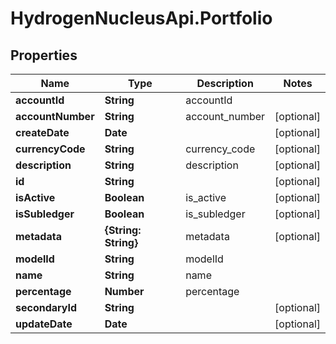 # HydrogenNucleusApi.Portfolio

## Properties
Name | Type | Description | Notes
------------ | ------------- | ------------- | -------------
**accountId** | **String** | accountId | 
**accountNumber** | **String** | account_number | [optional] 
**createDate** | **Date** |  | [optional] 
**currencyCode** | **String** | currency_code | [optional] 
**description** | **String** | description | [optional] 
**id** | **String** |  | [optional] 
**isActive** | **Boolean** | is_active | [optional] 
**isSubledger** | **Boolean** | is_subledger | [optional] 
**metadata** | **{String: String}** | metadata | [optional] 
**modelId** | **String** | modelId | 
**name** | **String** | name | 
**percentage** | **Number** | percentage | 
**secondaryId** | **String** |  | [optional] 
**updateDate** | **Date** |  | [optional] 


